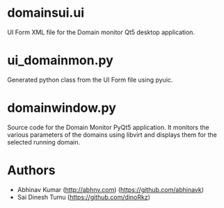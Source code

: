 # domainsui.ui
UI Form XML file for the Domain monitor Qt5 desktop application. 

# ui_domainmon.py
Generated python class from the UI Form file using pyuic. 

# domainwindow.py
Source code for the Domain Monitor PyQt5 application. It monitors the various parameters of the domains using libvirt and displays them for the selected running domain. 

# Authors
* Abhinav Kumar (http://abhnv.com) (https://github.com/abhinavk)
* Sai Dinesh Tumu (https://github.com/dinoRkz)


 
